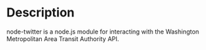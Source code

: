 # Description

node-twitter is a node.js module for interacting with the Washington Metropolitan Area Transit Authority API.
